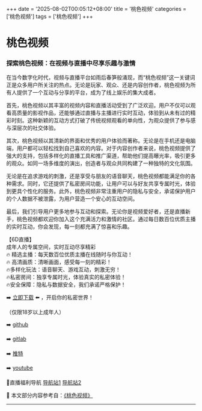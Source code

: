 +++
date = '2025-08-02T00:05:12+08:00'
title = '桃色视频'
categories = ['桃色视频']
tags = ['桃色视频']
+++

# 桃色视频

### 探索桃色视频：在视频与直播中尽享乐趣与激情

在当今数字化时代，视频与直播平台如雨后春笋般涌现，而“桃色视频”这一关键词正是众多用户所关注的热点。无论是玩家、观众、还是内容创作者，桃色视频为所有人提供了一个互动与分享的平台，成为了线上娱乐的集大成者。

首先，桃色视频以其丰富的视频内容和直播活动受到了广泛欢迎。用户不仅可以观看高质量的影视作品，还能够通过直播与主播进行实时互动，体验到从未有过的精彩时刻。这种新颖的互动方式打破了传统视频观看的单向性，为观众提供了参与感与深层次的社交体验。

其次，桃色视频以其清新的界面和优秀的用户体验而著称。无论是在手机还是电脑端，用户都可以轻松找到自己喜欢的内容。对于内容创作者来说，桃色视频提供了强大的支持，包括多样化的直播工具和推广渠道，帮助他们提高曝光率，吸引更多的观众。如同一场多维度的演出，创造者与观众共同构建了一种独特的文化氛围。

无论是在追求游戏的刺激，还是享受与朋友的语音聊天，桃色视频都能满足你的各种需求。同时，它还提供了私密房间功能，让用户可以与好友共享专属时光，体验到更具个性化的服务。此外，桃色视频非常注重用户的隐私与安全，承诺保护用户的个人数据不被泄露，为用户营造一个安心的互动空间。

最后，我们引导用户更多地参与互动和探索。无论你是视频爱好者，还是直播新手，桃色视频都欢迎你加入这个充满活力和激情的社区。通过每日数百位优质主播的实时互动，你会发现，每一刻都充满了惊喜和乐趣。

【6D直播】  
成年人的专属空间，实时互动尽享精彩  
🔥 精选主播：每天数百位优质主播在线随时与你互动！  
🔥 高清画质：清晰画面，感受每一刻的精彩！  
🔥多样化玩法：语音聊天、游戏互动，刺激无穷！  
🔥私密房间：独享专属时光，体验真实的私密体验！  
🔥安全保障：隐私与数据安全，我们承诺严格保护！  

➡️ [立即下载](https://down123.s3.ap-east-1.amazonaws.com/down/down.html?channelCode=blog) ⬅️ ，开启你的私密世界！  

（仅限18岁以上成年人）

➡️ [github](https://aldult-live.github.io/)  

➡️ [gitlab](https://seo-09598d.gitlab.io/)  

➡️ [推特](https://x.com/wegame33)  

➡️ [youtube](https://www.youtube.com/@6Dlive)  

🔞直播福利导航 [导航站1](https://webstack-86085a.gitlab.io/) [导航站2](https://onlygit123-2.github.io/)


📘 本文部分内容参考自：[《桃色视频》](https://github.com/md25721/md)

---
